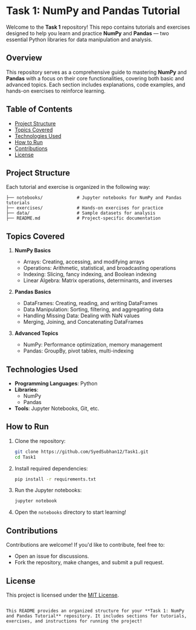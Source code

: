 
# Task 1: NumPy and Pandas Tutorial

Welcome to the **Task 1** repository! This repo contains tutorials and exercises designed to help you learn and practice **NumPy** and **Pandas** — two essential Python libraries for data manipulation and analysis.

## Overview

This repository serves as a comprehensive guide to mastering **NumPy** and **Pandas** with a focus on their core functionalities, covering both basic and advanced topics. Each section includes explanations, code examples, and hands-on exercises to reinforce learning.

## Table of Contents
- [Project Structure](#project-structure)
- [Topics Covered](#topics-covered)
- [Technologies Used](#technologies-used)
- [How to Run](#how-to-run)
- [Contributions](#contributions)
- [License](#license)

## Project Structure

Each tutorial and exercise is organized in the following way:
```
├── notebooks/             # Jupyter notebooks for NumPy and Pandas tutorials
├── exercises/             # Hands-on exercises for practice
├── data/                  # Sample datasets for analysis
├── README.md              # Project-specific documentation
```

## Topics Covered

1. **NumPy Basics**
   - Arrays: Creating, accessing, and modifying arrays
   - Operations: Arithmetic, statistical, and broadcasting operations
   - Indexing: Slicing, fancy indexing, and Boolean indexing
   - Linear Algebra: Matrix operations, determinants, and inverses

2. **Pandas Basics**
   - DataFrames: Creating, reading, and writing DataFrames
   - Data Manipulation: Sorting, filtering, and aggregating data
   - Handling Missing Data: Dealing with NaN values
   - Merging, Joining, and Concatenating DataFrames

3. **Advanced Topics**
   - NumPy: Performance optimization, memory management
   - Pandas: GroupBy, pivot tables, multi-indexing

## Technologies Used

- **Programming Languages**: Python
- **Libraries**: 
  - NumPy
  - Pandas
- **Tools**: Jupyter Notebooks, Git, etc.

## How to Run

1. Clone the repository:
   ```bash
   git clone https://github.com/SyedSubhan12/Task1.git
   cd Task1
   ```

2. Install required dependencies:
   ```bash
   pip install -r requirements.txt
   ```

3. Run the Jupyter notebooks:
   ```bash
   jupyter notebook
   ```

4. Open the `notebooks` directory to start learning!

## Contributions

Contributions are welcome! If you'd like to contribute, feel free to:
- Open an issue for discussions.
- Fork the repository, make changes, and submit a pull request.

## License

This project is licensed under the [MIT License](LICENSE).
```

This README provides an organized structure for your **Task 1: NumPy and Pandas Tutorial** repository. It includes sections for tutorials, exercises, and instructions for running the project!
